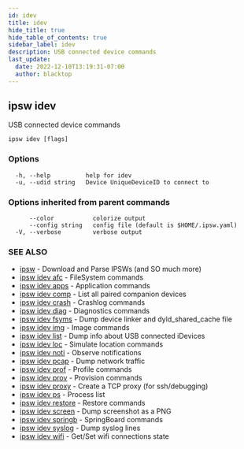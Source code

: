 ```yaml
---
id: idev
title: idev
hide_title: true
hide_table_of_contents: true
sidebar_label: idev
description: USB connected device commands
last_update:
  date: 2022-12-10T13:19:31-07:00
  author: blacktop
---
```

## ipsw idev

USB connected device commands

```
ipsw idev [flags]
```

### Options

```
  -h, --help          help for idev
  -u, --udid string   Device UniqueDeviceID to connect to
```

### Options inherited from parent commands

```
      --color           colorize output
      --config string   config file (default is $HOME/.ipsw.yaml)
  -V, --verbose         verbose output
```

### SEE ALSO

* [ipsw](/docs/cli/ipsw)	 - Download and Parse IPSWs (and SO much more)
* [ipsw idev afc](/docs/cli/ipsw/idev/afc)	 - FileSystem commands
* [ipsw idev apps](/docs/cli/ipsw/idev/apps)	 - Application commands
* [ipsw idev comp](/docs/cli/ipsw/idev/comp)	 - List all paired companion devices
* [ipsw idev crash](/docs/cli/ipsw/idev/crash)	 - Crashlog commands
* [ipsw idev diag](/docs/cli/ipsw/idev/diag)	 - Diagnostics commands
* [ipsw idev fsyms](/docs/cli/ipsw/idev/fsyms)	 - Dump device linker and dyld_shared_cache file
* [ipsw idev img](/docs/cli/ipsw/idev/img)	 - Image commands
* [ipsw idev list](/docs/cli/ipsw/idev/list)	 - Dump info about USB connected iDevices
* [ipsw idev loc](/docs/cli/ipsw/idev/loc)	 - Simulate location commands
* [ipsw idev noti](/docs/cli/ipsw/idev/noti)	 - Observe notifications
* [ipsw idev pcap](/docs/cli/ipsw/idev/pcap)	 - Dump network traffic
* [ipsw idev prof](/docs/cli/ipsw/idev/prof)	 - Profile commands
* [ipsw idev prov](/docs/cli/ipsw/idev/prov)	 - Provision commands
* [ipsw idev proxy](/docs/cli/ipsw/idev/proxy)	 - Create a TCP proxy (for ssh/debugging)
* [ipsw idev ps](/docs/cli/ipsw/idev/ps)	 - Process list
* [ipsw idev restore](/docs/cli/ipsw/idev/restore)	 - Restore commands
* [ipsw idev screen](/docs/cli/ipsw/idev/screen)	 - Dump screenshot as a PNG
* [ipsw idev springb](/docs/cli/ipsw/idev/springb)	 - SpringBoard commands
* [ipsw idev syslog](/docs/cli/ipsw/idev/syslog)	 - Dump syslog lines
* [ipsw idev wifi](/docs/cli/ipsw/idev/wifi)	 - Get/Set wifi connections state

